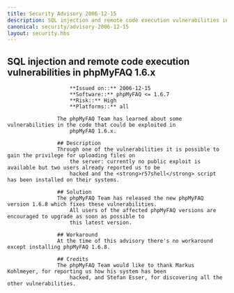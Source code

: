 ```yaml
---
title: Security Advisory 2006-12-15
description: SQL injection and remote code execution vulnerabilities in phpMyFAQ 1.6.x
canonical: security/advisory-2006-12-15
layout: security.hbs
---
```


## SQL injection and remote code execution vulnerabilities in phpMyFAQ 1.6.x
                    
                        **Issued on::** 2006-12-15
                        **Software::** phpMyFAQ <= 1.6.7
                        **Risk::** High
                        **Platforms::** all

                    The phpMyFAQ Team has learned about some vulnerabilities in the code that could be exploited in
                        phpMyFAQ 1.6.x.

                    ## Description
                    Through one of the vulnerabilities it is possible to gain the privilege for uploading files on
                        the server: currently no public exploit is available but two users already reported us to be
                        hacked and the <strong>r57shell</strong> script has been installed on their systems.

                    ## Solution
                    The phpMyFAQ Team has released the new phpMyFAQ version 1.6.8 which fixes these vulnerabilities.
                        All users of the affected phpMyFAQ versions are encouraged to upgrade as soon as possible to
                        this latest version.

                    ## Workaround
                    At the time of this advisory there's no workaround except installing phpMyFAQ 1.6.8.

                    ## Credits
                    The phpMyFAQ Team would like to thank Markus Kohlmeyer, for reporting us how his system has been
                        hacked, and Stefan Esser, for discovering all the other vulnerabilities.
